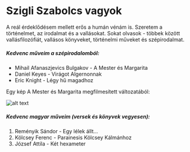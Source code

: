 # Szigli Szabolcs vagyok

A reál érdeklődésem mellett erős a humán vénám is. Szeretem a történelmet, az irodalmat és a vallásokat. Sokat olvasok - többek között vallásfilozófiát, vallásos könyveket, történelmi műveket és szépirodalmat.

##### Kedvenc műveim a szépirodalomból:

- Mihail Afanaszjevics Bulgakov - A Mester és Margarita
- Daniel Keyes - Virágot Algernonnak
- Eric Knight - Légy hű magadhoz 

         
Egy kép A Mester és Margarita megfilmesített változatából:

![alt text](https://github.com/Szabolcs888/Short-introduction/blob/main/A%20Mester%20%C3%A9s%20Margarita.jpg)

##### Kedvenc magyar műveim (versek és könyvek vegyesen):

1. Reményik Sándor - Egy lélek állt... 
2. Kölcsey Ferenc - Parainesis Kölcsey Kálmánhoz    
3. József Attila - Két hexameter 


